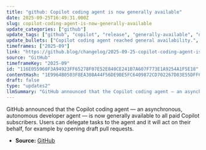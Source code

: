 ```yaml
---
title: "github: Copilot coding agent is now generally available"
date: 2025-09-25T16:49:31.000Z
slug: copilot-coding-agent-is-now-generally-available
update_categories: ["github"]
update_tags: ["github", "copilot", "release", "generally-available", "developer-agent", "pull-requests"]
update_bullets: ["Copilot coding agent reached general availability.", "Available to all paid Copilot subscribers.", "Described as an asynchronous, autonomous developer agent.", "Can take delegated tasks and open draft pull requests.", "Announcement published on the GitHub Blog changelog."]
timeframes: ["2025-09"]
link: "https://github.blog/changelog/2025-09-25-copilot-coding-agent-is-now-generally-available"
source: "GitHub"
timeframeKey: "2025-09"
id: "116E055960F3A94923FF65278F07E52E840CE241B7A607F773E1A9254A1F5E18"
contentHash: "1E9964B0503F8EA308A44F56DE9BE5FC6409872CD702267D83E55DFF66E6B3FD"
draft: false
type: "updates2"
llmSummary: "GitHub announced that the Copilot coding agent — an asynchronous, autonomous developer agent — is now generally available to all paid Copilot subscribers. Users can delegate tasks to the agent and it will act on their behalf, for example by opening draft pull requests."
---
```


GitHub announced that the Copilot coding agent — an asynchronous, autonomous developer agent — is now generally available to all paid Copilot subscribers. Users can delegate tasks to the agent and it will act on their behalf, for example by opening draft pull requests.

- **Source:** [GitHub](https://github.blog/changelog/2025-09-25-copilot-coding-agent-is-now-generally-available)
